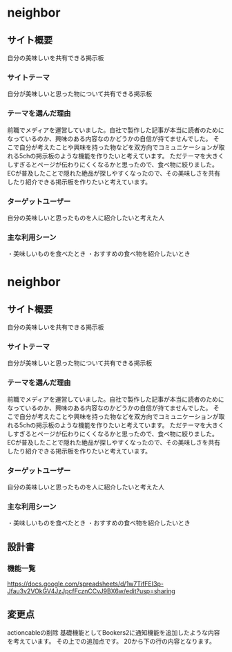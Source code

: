 # neighbor

## サイト概要
自分の美味しいを共有できる掲示板

### サイトテーマ
自分が美味しいと思った物について共有できる掲示板

### テーマを選んだ理由
前職でメディアを運営していました。自社で製作した記事が本当に読者のためになっているのか、興味のある内容なのかどうかの自信が持てませんでした。
そこで自分が考えたことや興味を持った物などを双方向でコミュニケーションが取れる5chの掲示板のような機能を作りたいと考えています。
ただテーマを大きくしすぎるとページが伝わりにくくなるかと思ったので、食べ物に絞りました。
ECが普及したことで隠れた絶品が探しやすくなったので、その美味しさを共有したり紹介できる掲示板を作りたいと考えています。

### ターゲットユーザー
自分の美味しいと思ったものを人に紹介したいと考えた人

### 主な利用シーン
・美味しいものを食べたとき
・おすすめの食べ物を紹介したいとき
# neighbor

## サイト概要
自分の美味しいを共有できる掲示板

### サイトテーマ
自分が美味しいと思った物について共有できる掲示板

### テーマを選んだ理由
前職でメディアを運営していました。自社で製作した記事が本当に読者のためになっているのか、興味のある内容なのかどうかの自信が持てませんでした。
そこで自分が考えたことや興味を持った物などを双方向でコミュニケーションが取れる5chの掲示板のような機能を作りたいと考えています。
ただテーマを大きくしすぎるとページが伝わりにくくなるかと思ったので、食べ物に絞りました。
ECが普及したことで隠れた絶品が探しやすくなったので、その美味しさを共有したり紹介できる掲示板を作りたいと考えています。

### ターゲットユーザー
自分の美味しいと思ったものを人に紹介したいと考えた人

### 主な利用シーン
・美味しいものを食べたとき
・おすすめの食べ物を紹介したいとき

## 設計書

### 機能一覧
<https://docs.google.com/spreadsheets/d/1w7TifFEI3p-Jfau3v2VOkGV4JzJpcfFcznCCvJ9BX6w/edit?usp=sharing>

## 変更点
actioncableの削除
基礎機能としてBookers2に通知機能を追加したような内容を考えています。
その上での追加点です。
20から下の行の内容となります。


